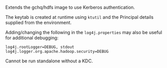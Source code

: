 Extends the gchq/hdfs image to use Kerberos authentication.

The keytab is created at runtime using `ktutil` and the Principal details supplied from the environment.

Adding/changing the following in the `log4j.properties` may also be useful for additional debugging:
```
log4j.rootLogger=DEBUG, stdout
log4j.logger.org.apache.hadoop.security=DEBUG
```
Cannot be run standalone without a KDC.
